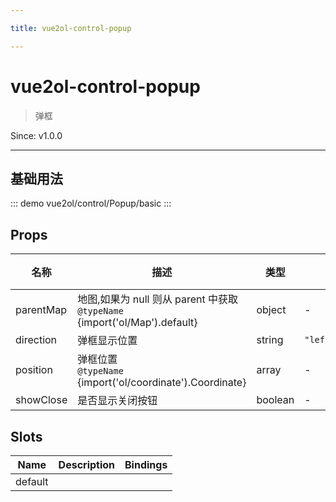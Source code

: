 ```yaml
---

title: vue2ol-control-popup

---
```


# vue2ol-control-popup

> 弹框

Since: v1.0.0

---

## 基础用法

::: demo
vue2ol/control/Popup/basic
:::

## Props

| 名称      | 描述                                                                           | 类型    | 取值范围                           | 默认值 |
| --------- | ------------------------------------------------------------------------------ | ------- | ---------------------------------- | ------ |
| parentMap | 地图,如果为 null 则从 parent 中获取<br/>`@typeName` {import('ol/Map').default} | object  | -                                  |        |
| direction | 弹框显示位置                                                                   | string  | `"left"\|"right"\|"top"\|"bottom"` | "top"  |
| position  | 弹框位置<br/>`@typeName` {import('ol/coordinate').Coordinate}                  | array   | -                                  |        |
| showClose | 是否显示关闭按钮                                                               | boolean | -                                  | true   |

## Slots

| Name    | Description | Bindings |
| ------- | ----------- | -------- |
| default |             |          |
